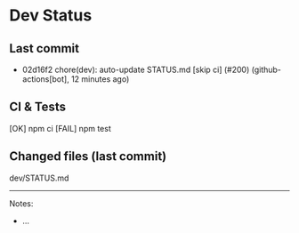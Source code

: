 # Dev Status

## Last commit
- 02d16f2 chore(dev): auto-update STATUS.md [skip ci] (#200) (github-actions[bot], 12 minutes ago)
## CI & Tests
[OK] npm ci
[FAIL] npm test

## Changed files (last commit)
dev/STATUS.md

---
Notes:
- ...

